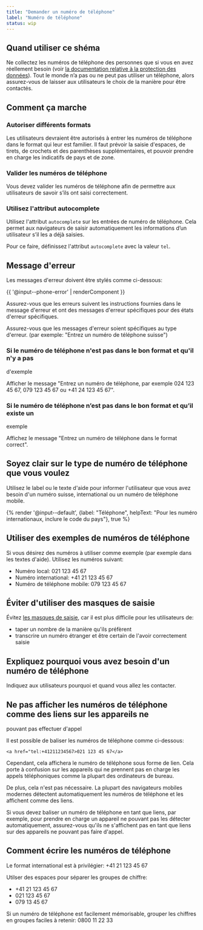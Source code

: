 ```yaml
---
title: "Demander un numéro de téléphone"
label: "Numéro de téléphone"
status: wip
---
```


## Quand utiliser ce shéma

Ne collectez les numéros de téléphone des personnes que si vous en avez
réellement besoin (voir [la documentation relative à la protection des
données](/docs/get-started/protection-des-donnees)). Tout le monde n’a pas ou ne
peut pas utiliser un téléphone, alors assurez-vous de laisser aux utilisateurs
le choix de la manière pour être contactés.

## Comment ça marche 

### Autoriser différents formats

Les utilisateurs devraient être autorisés à entrer les numéros de téléphone dans
le format qui leur est familier. Il faut prévoir la saisie d'espaces, de tirets,
de crochets et des parenthèses supplémentaires, et pouvoir prendre en charge les
indicatifs de pays et de zone.

### Valider les numéros de téléphone

Vous devez valider les numéros de téléphone afin de permettre aux utilisateurs
de savoir s’ils ont saisi correctement.

### Utilisez l'attribut autocomplete

Utilisez l'attribut `autocomplete` sur les entrées de numéro de téléphone. Cela
permet aux navigateurs de saisir automatiquement les informations d’un
utilisateur s’il les a déjà saisies.

Pour ce faire, définissez l'attribut `autocomplete` avec la valeur `tel`.

## Message d'erreur

Les messages d'erreur doivent être stylés comme ci-dessous:

{{ '@input--phone-error' | renderComponent }}

Assurez-vous que les erreurs suivent les instructions fournies dans le message
d'erreur et ont des messages d'erreur spécifiques pour des états d'erreur
spécifiques.

Assurez-vous que les messages d'erreur soient spécifiques au type d'erreur. (par
exemple: "Entrez un numéro de téléphone suisse")

### Si le numéro de téléphone n'est pas dans le bon format et qu'il n'y a pas
d'exemple

Afficher le message "Entrez un numéro de téléphone, par exemple 024 123 45 67,
079 123 45 67 ou +41 24 123 45 67".

### Si le numéro de téléphone n’est pas dans le bon format et qu’il existe un
exemple

Affichez le message "Entrez un numéro de téléphone dans le format correct".

## Soyez clair sur le type de numéro de téléphone que vous voulez

Utilisez le label ou le texte d'aide pour informer l'utilisateur que vous avez
besoin d'un numéro suisse, international ou un numéro de téléphone mobile.

<div class="foehn-example"> {% render '@input--default', {label: "Téléphone",
helpText: "Pour les numéro internationaux, inclure le code du pays"}, true %}
</div>

## Utiliser des exemples de numéros de téléphone

Si vous désirez des numéros à utiliser comme exemple (par exemple dans les
textes d'aide). Utilisez les numéros suivant:

- Numéro local: 021 123 45 67
- Numéro international: +41 21 123 45 67
- Numéro de téléphone mobile: 079 123 45 67

## Éviter d'utiliser des masques de saisie

Évitez [les masques de saisie](https://css-tricks.com/input-masking/), car il
est plus difficile pour les utilisateurs de:

- taper un nombre de la manière qu'ils préfèrent
- transcrire un numéro étranger et être certain de l'avoir correctement saisie

## Expliquez pourquoi vous avez besoin d'un numéro de téléphone

Indiquez aux utilisateurs pourquoi et quand vous allez les contacter.

## Ne pas afficher les numéros de téléphone comme des liens sur les appareils ne
pouvant pas effectuer d'appel

Il est possible de baliser les numéros de téléphone comme ci-dessous:

```
<a href="tel:+41211234567>021 123 45 67</a> 
```

Cependant, cela affichera le numéro de téléphone sous forme de lien. Cela porte
à confusion sur les appareils qui ne prennent pas en charge les appels
téléphoniques comme la plupart des ordinateurs de bureau.

De plus, cela n'est pas nécessaire. La plupart des navigateurs mobiles modernes
détectent automatiquement les numéros de téléphone et les affichent comme des
liens.

Si vous devez baliser un numéro de téléphone en tant que liens, par exemple,
pour prendre en charge un appareil ne pouvant pas les détecter automatiquement,
assurez-vous qu'ils ne s'affichent pas en tant que liens sur des appareils ne
pouvant pas faire d'appel.

## Comment écrire les numéros de téléphone

Le format international est à privilégier: +41 21 123 45 67

Utilser des espaces pour séparer les groupes de chiffre: 
- +41 21 123 45 67
- 021 123 45 67
- 079 13 45 67

Si un numéro de téléphone est facilement mémorisable, grouper les chiffres en
groupes faciles à retenir: 0800 11 22 33
